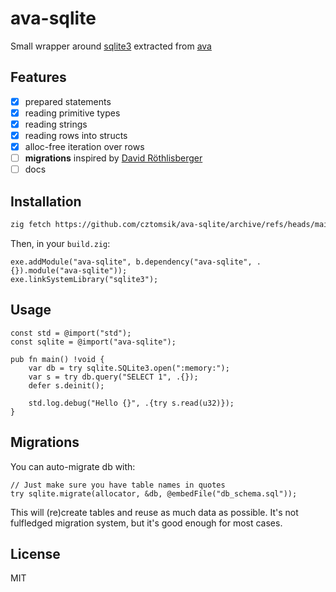 # ava-sqlite

Small wrapper around [sqlite3](https://sqlite.org/) extracted from
[ava](https://github.com/cztomsik/ava)

## Features

- [x] prepared statements
- [x] reading primitive types
- [x] reading strings
- [x] reading rows into structs
- [x] alloc-free iteration over rows
- [ ] **migrations** inspired by [David Röthlisberger](https://david.rothlis.net/declarative-schema-migration-for-sqlite/)
- [ ] docs

## Installation

```sh
zig fetch https://github.com/cztomsik/ava-sqlite/archive/refs/heads/main.tar.gz --save
```

Then, in your `build.zig`:

```zig
exe.addModule("ava-sqlite", b.dependency("ava-sqlite", .{}).module("ava-sqlite"));
exe.linkSystemLibrary("sqlite3");
```

## Usage

```zig
const std = @import("std");
const sqlite = @import("ava-sqlite");

pub fn main() !void {
    var db = try sqlite.SQLite3.open(":memory:");
    var s = try db.query("SELECT 1", .{});
    defer s.deinit();

    std.log.debug("Hello {}", .{try s.read(u32)});
}
```

## Migrations

You can auto-migrate db with:

```zig
// Just make sure you have table names in quotes
try sqlite.migrate(allocator, &db, @embedFile("db_schema.sql"));
```

This will (re)create tables and reuse as much data as possible. It's not
fulfledged migration system, but it's good enough for most cases.

## License
MIT
